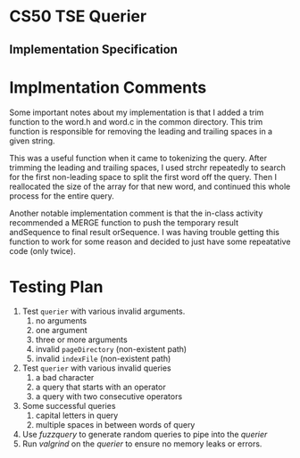 # CS50 TSE Querier
## Implementation Specification

# Implmentation Comments

Some important notes about my implementation is that I added a trim function to the word.h and word.c in the common directory. This trim function is responsible for removing the leading and trailing spaces in a given string. 

This was a useful function when it came to tokenizing the query. After trimming the leading and trailing spaces, I used strchr repeatedly to search for the first non-leading space to split the first word off the query. Then I reallocated the size of the array for that new word, and continued this whole process for the entire query. 

Another notable implementation comment is that the in-class activity recommended a MERGE function to push the temporary result andSequence to final result orSequence. I was having trouble getting this function to work for some reason and decided to just have some repeatative code (only twice).

# Testing Plan

1. Test `querier` with various invalid arguments.
    1. no arguments
    2. one argument
    3. three or more arguments
    4. invalid `pageDirectory` (non-existent path)
    5. invalid `indexFile` (non-existent path)
2. Test `querier` with various invalid queries
    1. a bad character
    2. a query that starts with an operator
    3. a query with two consecutive operators 
3. Some successful queries 
    1. capital letters in query
    2. multiple spaces in between words of query
4. Use *fuzzquery* to generate random queries to pipe into the *querier*
5. Run *valgrind* on the *querier* to ensure no memory leaks or errors.
